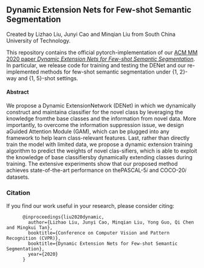 ## Dynamic Extension Nets for Few-shot Semantic Segmentation
Created by Lizhao Liu, Junyi Cao and Minqian Liu from South China University of Technology.

This repository contains the official pytorch-implementation of our [ACM MM 2020 paper *Dynamic Extension Nets for Few-shot Semantic Segmentation*](#). In particular, we release code for training and testing the DENet and our re-implemented methods for few-shot semantic segmentation under {1, 2}-way and {1, 5}-shot settings. 

#### Abstract
We propose a Dynamic ExtensionNetwork (DENet) in which we dynamically construct and maintaina classifier for the novel class by leveraging the knowledge fromthe base classes and the information from novel data. More importantly, to overcome the information suppression issue, we design aGuided Attention Module (GAM), which can be plugged into any framework to help learn class-relevant features. Last, rather than directly train the model with limited data, we propose a dynamic extension training algorithm to predict the weights of novel clas-sifiers, which is able to exploit the knowledge of base classifiersby dynamically extending classes during training. The extensive experiments show that our proposed method achieves state-of-the-art performance on thePASCAL-5𝑖 and COCO-20𝑖 datasets.

### Citation
If you find our work useful in your research, please consider citing:
		  
		  @inproceedings{liu2020dynamic, 
			author={Lizhao Liu, Junyi Cao, Minqian Liu, Yong Guo, Qi Chen and Mingkui Tan}, 
			booktitle={Conference on Computer Vision and Pattern Recognition (CVPR)}, 
			booktitle={Dynamic Extension Nets for Few-shot Semantic Segmentation}, 
			year={2020}
		  }
